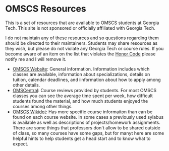# OMSCS Resources

This is a set of resources that are available to OMSCS students at Georgia Tech. This site is not sponsored or officially affiliated with Georgia Tech.

I do not maintain any of these resources and so questions regarding them should be directed to their maintainers. Students may share resources as they wish, but please do not violate any Georgia Tech or course rules. If you become aware of an item on the list that violates the [Honor Code](http://osi.gatech.edu/content/honor-code) please notify me and I will remove it.


- [OMSCS Website](https://www.omscs.gatech.edu/):
  General information. Information includes which classes are available, information about specializations, details on tuition, calendar deadlines, and iinformation about how to apply among other details.  
- [OMSCentral](https://omscentral.com/courses):
  Course reviews provided by students. For most OMSCS classes you can see the average time spent per week, how difficult students found the material, and how much students enjoyed the courses among other things.  
- [OMSCS Wikidot](http://omscs.wikidot.com/courses:list-of-courses):
  Has more specific course informaiton than can be found on each course website. In some cases a previously used sylabus is available as well as descriptions of projects/homework assignments. There are some things that professors don't allow to be shared outside of class, so many courses have some gaps, but for manyt here are some helpful hints to help students get a head start and to know what to expect.  
